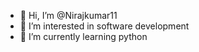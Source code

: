 - 👋 Hi, I’m @Nirajkumar11
- 👀 I’m interested in software development
- 🌱 I’m currently learning python



<!---
Nirajkumar11/Nirajkumar11 is a ✨ special ✨ repository because its `README.md` (this file) appears on your GitHub profile.
You can click the Preview link to take a look at your changes.
--->
